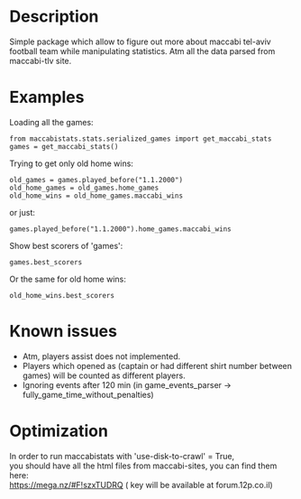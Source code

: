 # Description 

Simple package which allow to figure out more about maccabi tel-aviv football team while manipulating statistics.
Atm all the data parsed from maccabi-tlv site.

# Examples

Loading all the games:
```
from maccabistats.stats.serialized_games import get_maccabi_stats
games = get_maccabi_stats()
```

Trying to get only old home wins:
```
old_games = games.played_before("1.1.2000")
old_home_games = old_games.home_games
old_home_wins = old_home_games.maccabi_wins
```

or just:
```
games.played_before("1.1.2000").home_games.maccabi_wins
```



Show best scorers of 'games':
```
games.best_scorers
```

Or the same for old home wins:
```
old_home_wins.best_scorers
```



# Known issues

* Atm, players assist does not implemented.
* Players which opened as (captain or had different shirt number between games) will be counted as different players.
* Ignoring events after 120 min (in game_events_parser -> fully_game_time_without_penalties)


# Optimization 
 In order to run maccabistats with 'use-disk-to-crawl' = True,  
 you should have all the html files from maccabi-sites, you can find them here:  
 https://mega.nz/#F!szxTUDRQ ( key will be available at forum.12p.co.il) 